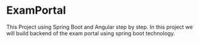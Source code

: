 # ExamPortal
This Project using Spring Boot and Angular step by step. In this project we will build backend of the exam portal using spring boot technology.
